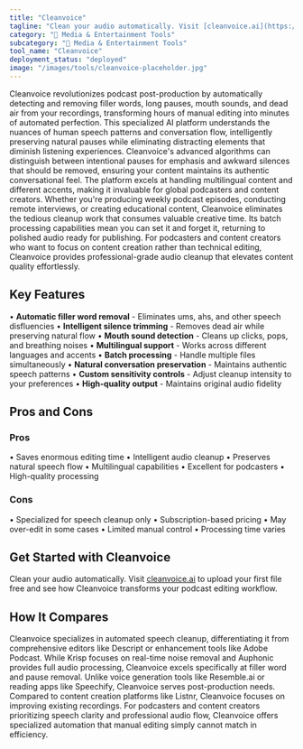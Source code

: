 ```yaml
---
title: "Cleanvoice"
tagline: "Clean your audio automatically. Visit [cleanvoice.ai](https://cleanvoice.ai) to upload your first file free and see how Cleanvoice transforms your pod..."
category: "🎵 Media & Entertainment Tools"
subcategory: "🎵 Media & Entertainment Tools"
tool_name: "Cleanvoice"
deployment_status: "deployed"
image: "/images/tools/cleanvoice-placeholder.jpg"
---
```

Cleanvoice revolutionizes podcast post-production by automatically detecting and removing filler words, long pauses, mouth sounds, and dead air from your recordings, transforming hours of manual editing into minutes of automated perfection. This specialized AI platform understands the nuances of human speech patterns and conversation flow, intelligently preserving natural pauses while eliminating distracting elements that diminish listening experiences. Cleanvoice's advanced algorithms can distinguish between intentional pauses for emphasis and awkward silences that should be removed, ensuring your content maintains its authentic conversational feel. The platform excels at handling multilingual content and different accents, making it invaluable for global podcasters and content creators. Whether you're producing weekly podcast episodes, conducting remote interviews, or creating educational content, Cleanvoice eliminates the tedious cleanup work that consumes valuable creative time. Its batch processing capabilities mean you can set it and forget it, returning to polished audio ready for publishing. For podcasters and content creators who want to focus on content creation rather than technical editing, Cleanvoice provides professional-grade audio cleanup that elevates content quality effortlessly.

## Key Features

• **Automatic filler word removal** - Eliminates ums, ahs, and other speech disfluencies
• **Intelligent silence trimming** - Removes dead air while preserving natural flow
• **Mouth sound detection** - Cleans up clicks, pops, and breathing noises
• **Multilingual support** - Works across different languages and accents
• **Batch processing** - Handle multiple files simultaneously
• **Natural conversation preservation** - Maintains authentic speech patterns
• **Custom sensitivity controls** - Adjust cleanup intensity to your preferences
• **High-quality output** - Maintains original audio fidelity

## Pros and Cons

### Pros
• Saves enormous editing time
• Intelligent audio cleanup
• Preserves natural speech flow
• Multilingual capabilities
• Excellent for podcasters
• High-quality processing

### Cons
• Specialized for speech cleanup only
• Subscription-based pricing
• May over-edit in some cases
• Limited manual control
• Processing time varies

## Get Started with Cleanvoice

Clean your audio automatically. Visit [cleanvoice.ai](https://cleanvoice.ai) to upload your first file free and see how Cleanvoice transforms your podcast editing workflow.

## How It Compares

Cleanvoice specializes in automated speech cleanup, differentiating it from comprehensive editors like Descript or enhancement tools like Adobe Podcast. While Krisp focuses on real-time noise removal and Auphonic provides full audio processing, Cleanvoice excels specifically at filler word and pause removal. Unlike voice generation tools like Resemble.ai or reading apps like Speechify, Cleanvoice serves post-production needs. Compared to content creation platforms like Listnr, Cleanvoice focuses on improving existing recordings. For podcasters and content creators prioritizing speech clarity and professional audio flow, Cleanvoice offers specialized automation that manual editing simply cannot match in efficiency.